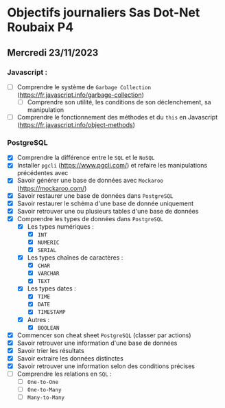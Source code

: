 # Objectifs journaliers Sas Dot-Net Roubaix P4

## Mercredi 23/11/2023

### Javascript :

- [ ] Comprendre le système de `Garbage Collection` (https://fr.javascript.info/garbage-collection)
  - [ ] Comprendre son utilité, les conditions de son déclenchement, sa manipulation
- [ ] Comprendre le fonctionnement des méthodes et du `this` en Javascript (https://fr.javascript.info/object-methods)

### PostgreSQL

- [x] Comprendre la différence entre le `SQL` et le `NoSQL`
- [x] Installer `pgcli` (https://www.pgcli.com/) et refaire les manipulations précédentes avec
- [x] Savoir générer une base de données avec `Mockaroo` (https://mockaroo.com/)
- [x] Savoir restaurer une base de données dans `PostgreSQL`
- [x] Savoir restaurer le schéma d'une base de donnée uniquement
- [x] Savoir retrouver une ou plusieurs tables d'une base de données
- [x] Comprendre les types de données dans `PostgreSQL`
  - [x] Les types numériques :
    - [x] `INT`
    - [x] `NUMERIC`
    - [x] `SERIAL`
  - [x] Les types chaînes de caractères :
    - [x] `CHAR`
    - [x] `VARCHAR`
    - [x] `TEXT`
  - [x] Les types dates :
    - [x] `TIME`
    - [x] `DATE`
    - [x] `TIMESTAMP`
  - [x] Autres :
    - [x] `BOOLEAN`
- [x] Commencer son cheat sheet `PostgreSQL` (classer par actions)
- [x] Savoir retrouver une information d'une base de données
- [x] Savoir trier les résultats
- [x] Savoir extraire les données distinctes
- [x] Savoir retrouver une information selon des conditions précises
- [ ] Comprendre les relations en `SQL` :
  - [ ] `One-to-One`
  - [ ] `One-to-Many`
  - [ ] `Many-to-Many`
